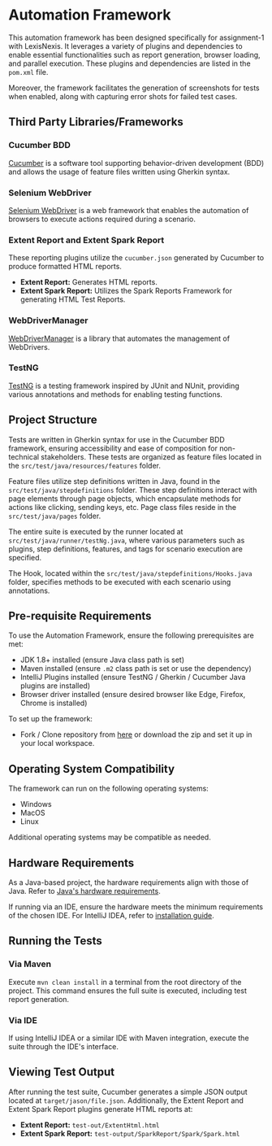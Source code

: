 # Automation Framework

This automation framework has been designed specifically for assignment-1 with LexisNexis. It leverages a variety of plugins and dependencies to enable essential functionalities such as report generation, browser loading, and parallel execution. These plugins and dependencies are listed in the `pom.xml` file.

Moreover, the framework facilitates the generation of screenshots for tests when enabled, along with capturing error shots for failed test cases.

## Third Party Libraries/Frameworks

### Cucumber BDD
[Cucumber](https://cucumber.io/) is a software tool supporting behavior-driven development (BDD) and allows the usage of feature files written using Gherkin syntax.

### Selenium WebDriver
[Selenium WebDriver](https://www.selenium.dev/) is a web framework that enables the automation of browsers to execute actions required during a scenario.

### Extent Report and Extent Spark Report
These reporting plugins utilize the `cucumber.json` generated by Cucumber to produce formatted HTML reports.

- **Extent Report:** Generates HTML reports.
- **Extent Spark Report:** Utilizes the Spark Reports Framework for generating HTML Test Reports.

### WebDriverManager
[WebDriverManager](https://github.com/bonigarcia/webdrivermanager/) is a library that automates the management of WebDrivers.

### TestNG
[TestNG](https://testng.org/doc/) is a testing framework inspired by JUnit and NUnit, providing various annotations and methods for enabling testing functions.

## Project Structure

Tests are written in Gherkin syntax for use in the Cucumber BDD framework, ensuring accessibility and ease of composition for non-technical stakeholders. These tests are organized as feature files located in the `src/test/java/resources/features` folder.

Feature files utilize step definitions written in Java, found in the `src/test/java/stepdefinitions` folder. These step definitions interact with page elements through page objects, which encapsulate methods for actions like clicking, sending keys, etc. Page class files reside in the `src/test/java/pages` folder.

The entire suite is executed by the runner located at `src/test/java/runner/testNg.java`, where various parameters such as plugins, step definitions, features, and tags for scenario execution are specified.

The Hook, located within the `src/test/java/stepdefinitions/Hooks.java` folder, specifies methods to be executed with each scenario using annotations.

## Pre-requisite Requirements

To use the Automation Framework, ensure the following prerequisites are met:

- JDK 1.8+ installed (ensure Java class path is set)
- Maven installed (ensure `.m2` class path is set or use the dependency)
- IntelliJ Plugins installed (ensure TestNG / Gherkin / Cucumber Java plugins are installed)
- Browser driver installed (ensure desired browser like Edge, Firefox, Chrome is installed)

To set up the framework:
- Fork / Clone repository from [here](repository-link) or download the zip and set it up in your local workspace.

## Operating System Compatibility

The framework can run on the following operating systems:
- Windows
- MacOS
- Linux

Additional operating systems may be compatible as needed.

## Hardware Requirements

As a Java-based project, the hardware requirements align with those of Java. Refer to [Java's hardware requirements](https://www.java.com/en/download/help/sysreq.html).

If running via an IDE, ensure the hardware meets the minimum requirements of the chosen IDE. For IntelliJ IDEA, refer to [installation guide](https://www.jetbrains.com/help/idea/installation-guide.html).

## Running the Tests

### Via Maven

Execute `mvn clean install` in a terminal from the root directory of the project. This command ensures the full suite is executed, including test report generation.

### Via IDE

If using IntelliJ IDEA or a similar IDE with Maven integration, execute the suite through the IDE's interface.

## Viewing Test Output

After running the test suite, Cucumber generates a simple JSON output located at `target/jason/file.json`. Additionally, the Extent Report and Extent Spark Report plugins generate HTML reports at:

- **Extent Report:** `test-out/ExtentHtml.html`
- **Extent Spark Report:** `test-output/SparkReport/Spark/Spark.html`